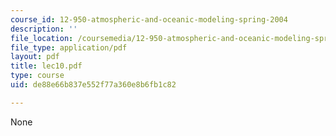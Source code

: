 ```yaml
---
course_id: 12-950-atmospheric-and-oceanic-modeling-spring-2004
description: ''
file_location: /coursemedia/12-950-atmospheric-and-oceanic-modeling-spring-2004/de88e66b837e552f77a360e8b6fb1c82_lec10.pdf
file_type: application/pdf
layout: pdf
title: lec10.pdf
type: course
uid: de88e66b837e552f77a360e8b6fb1c82

---
```

None